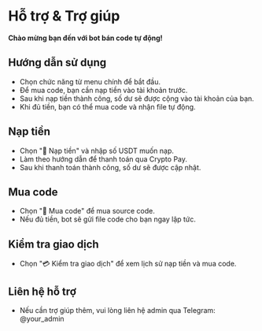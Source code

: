 # Hỗ trợ & Trợ giúp

**Chào mừng bạn đến với bot bán code tự động!**

## Hướng dẫn sử dụng
- Chọn chức năng từ menu chính để bắt đầu.
- Để mua code, bạn cần nạp tiền vào tài khoản trước.
- Sau khi nạp tiền thành công, số dư sẽ được cộng vào tài khoản của bạn.
- Khi đủ tiền, bạn có thể mua code và nhận file tự động.

## Nạp tiền
- Chọn "💸 Nạp tiền" và nhập số USDT muốn nạp.
- Làm theo hướng dẫn để thanh toán qua Crypto Pay.
- Sau khi thanh toán thành công, số dư sẽ được cập nhật.

## Mua code
- Chọn "🛒 Mua code" để mua source code.
- Nếu đủ tiền, bot sẽ gửi file code cho bạn ngay lập tức.

## Kiểm tra giao dịch
- Chọn "💳 Kiểm tra giao dịch" để xem lịch sử nạp tiền và mua code.

## Liên hệ hỗ trợ
- Nếu cần trợ giúp thêm, vui lòng liên hệ admin qua Telegram: @your_admin 